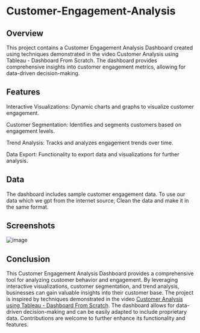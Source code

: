 # Customer-Engagement-Analysis
## Overview
This project contains a Customer Engagement Analysis Dashboard created using techniques demonstrated in the video Customer Analysis using Tableau - Dashboard From Scratch. The dashboard provides comprehensive insights into customer engagement metrics, allowing for data-driven decision-making.


## Features
Interactive Visualizations: Dynamic charts and graphs to visualize customer engagement.

Customer Segmentation: Identifies and segments customers based on engagement levels.

Trend Analysis: Tracks and analyzes engagement trends over time.

Data Export: Functionality to export data and visualizations for further analysis.

## Data
The dashboard includes sample customer engagement data. To use our data which we gpt from the internet source,  Clean the data and make it in the same format.



## Screenshots
![image](https://github.com/AjithkumarSukumar23/Customer-Engagement-Analysis/assets/161398931/8c13afbc-a495-4f07-9936-9a6101135308)


## Conclusion

This Customer Engagement Analysis Dashboard provides a comprehensive tool for analyzing customer behavior and engagement. By leveraging interactive visualizations, customer segmentation, and trend analysis, businesses can gain valuable insights into their customer base. The project is inspired by techniques demonstrated in the video [Customer Analysis using Tableau - Dashboard From Scratch](https://www.youtube.com/watch?v=_qReGTOrKTk). The dashboard allows for data-driven decision-making and can be easily adapted to include proprietary data. Contributions are welcome to further enhance its functionality and features.
